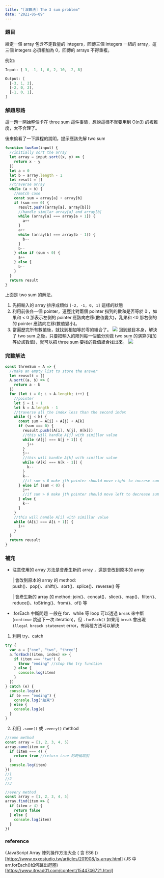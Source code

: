 ```yaml
---
title: "[演算法] The 3 sum problem"
date: "2021-06-09"
---
```


### 題目

給定一個 array 包含不定數量的 integers，回傳三個 integers 一組的 array，這三個 integers 必須相加為 0，回傳的 arrays 不得重複。

例如:

```js
Input: [-3, -1, 1, 0, 2, 10, -2, 8]

Output: [
  [-3, 1, 2],
  [-2, 0, 2],
  [-1, 0, 1],
]
```

### 解題思路

這一題一開始整個卡在 three sum 這件事情，想說這樣不就要用到 O(n3) 的複雜度，太不合理了。

後來偷看了一下課程的說明，提示應該先解 two sum

```js
function twoSum(input) {
  //initially sort the array
  let array = input.sort((x, y) => {
    return x - y
  })
  let a = 0
  let b = array.length - 1
  let result = []
  //traverse array
  while (a < b) {
    //match case
    const sum = array[a] + array[b]
    if (sum === 0) {
      result.push([array[a], array[b]])
      //handle similar array[a] and array[b]
      while (array[a] === array[a + 1]) {
        a++
      }
      a++
      while (array[b] === array[b - 1]) {
        b--
      }
      b--
    } else if (sum < 0) {
      a++
    } else {
      b--
    }
  }
  return result
}
```

上面是 two sum 的解法，

1. 先把輸入的 array 排序成類似 `[-2, -1, 0, 1]` 這樣的狀態
2. 利用前後各一個 pointer，遍歷比對兩個 pointer 指到的數和是否等於 0 ，如果和 < 0 那表示左側的 pointer 應該向右移(數值變大)，乳果和 <0 那右側的的 pointer 應該向左移(數值變小)。
3. 當遍歷完所有數值後，就找到相加等於零的組合了。
   ![](https://i.imgur.com/sCf4o6k.png)
   回到題目本身，解決了 two sum 之後，只要把輸入的陣列每一個值分別做 two sum 的演算(相加等於該數值)，就可以把 three sum 要找的數值組合找出來。
   ![](https://i.imgur.com/RCq4LUO.png)

### 完整解法

```js
const threeSum = A => {
  //make an empty list to store the answer
  let reusult = []
  A.sort((a, b) => {
    return a - b
  })
  for (let i = 0; i < A.length; i++) {
    //pointer
    let j = i + 1
    let k = A.length - 1
    //traverse all the index less than the second index
    while (j < k) {
      const sum = A[i] + A[j] + A[k]
      if (sum === 0) {
        reusult.push([A[i], A[j], A[k]])
        //this will handle A[j] with simillar value
        while (A[j] === A[j + 1]) {
          j++
        }
        j++
        //this will handle A[k] with simillar value
        while (A[k] === A[k - 1]) {
          k--
        }
        k--
        //if sum < 0 make jth pointer should move right to increse sum
      } else if (sum < 0) {
        j++
        //if sum > 0 make jth pointer should move left to decrease sum
      } else {
        k--
      }
    }
    //this will handle A[i] with simillar value
    while (A[i] === A[i + 1]) {
      i++
    }
  }
  return reusult
}
```

### 補充

- 注意使用的 array 方法是會產生新的 array ，還是會改到原本的 array

  | 會改到原本的 array 的 method:  
  push()、pop()、shift()、sort()、splice()、reverse() 等

  | 會產生新的 array 的 method:
  join()、concat()、slice()、map()、filter()、reduce()、toString()、from()、of() 等

- .forEach 中斷問題
  ㄧ般在 for、while 等 loop 可以透過 `break` 來中斷(`continue` 跳過下一次 iteration)，但 `.forEach()` 如果用 `break` 會出現 `illegal breack statement` error，有兩種方法可以解決

1. 利用 try、catch

```js
try {
  var a = ["one", "two", "three"]
  a.forEach((item, index) => {
    if (item === "two") {
      throw "ending" //stop the try function
    } else {
      console.log(item)
    }
  })
} catch (e) {
  console.log(e)
  if (e === "ending") {
    console.log("結束")
  } else {
    console.log(e)
  }
}
```

2. 利用 `.some()` 或 `.every()` method

```js
//some method
const array = [1, 2, 3, 4, 5]
array.some(item => {
  if (item === 4) {
    return true //return true 的時候跳脫
  }
  console.log(item)
})
//1
//2
//3
```

```js
//every method
const array = [1, 2, 3, 4, 5]
array.find(item => {
  if (item > 4) {
    return false
  } else {
    console.log(item)
  }
})
```

### reference

(JavaScript Array 陣列操作方法大全 ( 含 ES6 ))[https://www.oxxostudio.tw/articles/201908/js-array.html]
(JS 中 arr.forEach()如何跳出迴圈)[https://www.itread01.com/content/1544746721.html]
